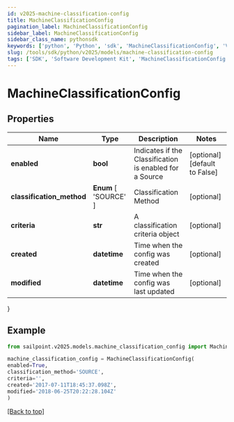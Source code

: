 ```yaml
---
id: v2025-machine-classification-config
title: MachineClassificationConfig
pagination_label: MachineClassificationConfig
sidebar_label: MachineClassificationConfig
sidebar_class_name: pythonsdk
keywords: ['python', 'Python', 'sdk', 'MachineClassificationConfig', 'V2025MachineClassificationConfig'] 
slug: /tools/sdk/python/v2025/models/machine-classification-config
tags: ['SDK', 'Software Development Kit', 'MachineClassificationConfig', 'V2025MachineClassificationConfig']
---
```


# MachineClassificationConfig


## Properties

Name | Type | Description | Notes
------------ | ------------- | ------------- | -------------
**enabled** | **bool** | Indicates if the Classification is enabled for a Source | [optional] [default to False]
**classification_method** |  **Enum** [  'SOURCE' ] | Classification Method | [optional] 
**criteria** | **str** | A classification criteria object | [optional] 
**created** | **datetime** | Time when the config was created | [optional] 
**modified** | **datetime** | Time when the config was last updated | [optional] 
}

## Example

```python
from sailpoint.v2025.models.machine_classification_config import MachineClassificationConfig

machine_classification_config = MachineClassificationConfig(
enabled=True,
classification_method='SOURCE',
criteria='',
created='2017-07-11T18:45:37.098Z',
modified='2018-06-25T20:22:28.104Z'
)

```
[[Back to top]](#) 

